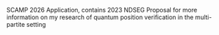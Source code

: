 SCAMP 2026 Application, contains 2023 NDSEG Proposal for more information on my research of quantum position verification in the multi-partite setting
